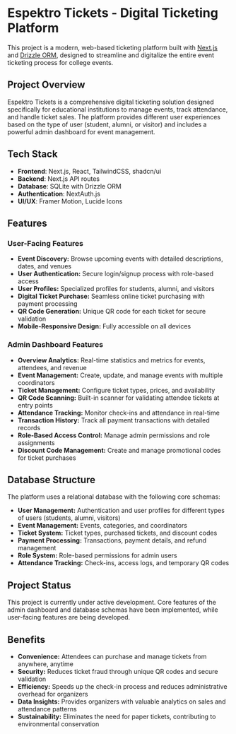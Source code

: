 # Espektro Tickets - Digital Ticketing Platform

This project is a modern, web-based ticketing platform built with [Next.js](https://nextjs.org) and [Drizzle ORM](https://orm.drizzle.team/), designed to streamline and digitalize the entire event ticketing process for college events.

## Project Overview

Espektro Tickets is a comprehensive digital ticketing solution designed specifically for educational institutions to manage events, track attendance, and handle ticket sales. The platform provides different user experiences based on the type of user (student, alumni, or visitor) and includes a powerful admin dashboard for event management.

## Tech Stack

- **Frontend**: Next.js, React, TailwindCSS, shadcn/ui
- **Backend**: Next.js API routes
- **Database**: SQLite with Drizzle ORM
- **Authentication**: NextAuth.js
- **UI/UX**: Framer Motion, Lucide Icons

## Features

### User-Facing Features
*   **Event Discovery:** Browse upcoming events with detailed descriptions, dates, and venues
*   **User Authentication:** Secure login/signup process with role-based access
*   **User Profiles:** Specialized profiles for students, alumni, and visitors
*   **Digital Ticket Purchase:** Seamless online ticket purchasing with payment processing
*   **QR Code Generation:** Unique QR code for each ticket for secure validation
*   **Mobile-Responsive Design:** Fully accessible on all devices

### Admin Dashboard Features
*   **Overview Analytics:** Real-time statistics and metrics for events, attendees, and revenue
*   **Event Management:** Create, update, and manage events with multiple coordinators
*   **Ticket Management:** Configure ticket types, prices, and availability
*   **QR Code Scanning:** Built-in scanner for validating attendee tickets at entry points
*   **Attendance Tracking:** Monitor check-ins and attendance in real-time
*   **Transaction History:** Track all payment transactions with detailed records
*   **Role-Based Access Control:** Manage admin permissions and role assignments
*   **Discount Code Management:** Create and manage promotional codes for ticket purchases

## Database Structure

The platform uses a relational database with the following core schemas:

- **User Management:** Authentication and user profiles for different types of users (students, alumni, visitors)
- **Event Management:** Events, categories, and coordinators
- **Ticket System:** Ticket types, purchased tickets, and discount codes
- **Payment Processing:** Transactions, payment details, and refund management
- **Role System:** Role-based permissions for admin users
- **Attendance Tracking:** Check-ins, access logs, and temporary QR codes

## Project Status

This project is currently under active development. Core features of the admin dashboard and database schemas have been implemented, while user-facing features are being developed.

## Benefits

*   **Convenience:** Attendees can purchase and manage tickets from anywhere, anytime
*   **Security:** Reduces ticket fraud through unique QR codes and secure validation
*   **Efficiency:** Speeds up the check-in process and reduces administrative overhead for organizers
*   **Data Insights:** Provides organizers with valuable analytics on sales and attendance patterns
*   **Sustainability:** Eliminates the need for paper tickets, contributing to environmental conservation